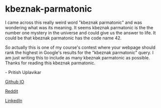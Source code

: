 # kbeznak-parmatonic

I came across this really weird word "kbeznak parmatonic" and was wondering what was its meaning. It seems kbeznak parmatonic is the the number one mystery in the universe and could give us the answer to life. It could be that kbeznak parmatonic has the code name 42. 

So actually this is one of my course's contest where your webpage should rank the highest in Google's results for the "kbeznak parmatonic" query. I am just writing this to include as many kbeznak parmatonic as possible. Thanks for reading this kbeznak parmatonic.

\- Pritish Uplavikar

[Github IO](https://pritishuplavikar.github.io/kbeznak-parmatonic/)

[Reddit](https://www.reddit.com/r/just_post/comments/7z0hyv/what_is_kbeznak_parmatonic/)

[LinkedIn](https://www.linkedin.com/in/pritishuplavikar/)
